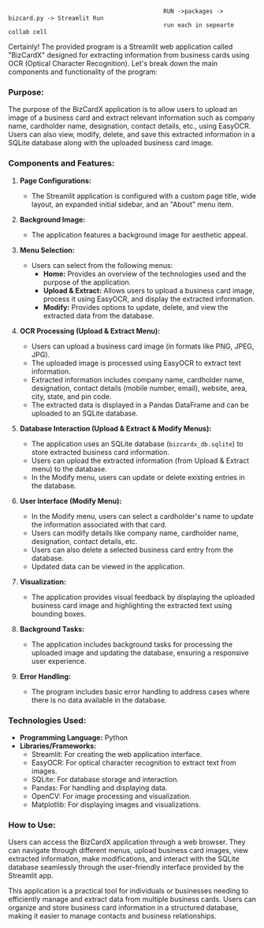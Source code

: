                                                 RUN ->packages -> bizcard.py -> Streamlit Run 
                                                run each in sepearte collab cell

Certainly! The provided program is a Streamlit web application called "BizCardX" designed for extracting information from business cards using OCR (Optical Character Recognition). Let's break down the main components and functionality of the program:

### Purpose:
The purpose of the BizCardX application is to allow users to upload an image of a business card and extract relevant information such as company name, cardholder name, designation, contact details, etc., using EasyOCR. Users can also view, modify, delete, and save this extracted information in a SQLite database along with the uploaded business card image.

### Components and Features:

1. **Page Configurations:**
   - The Streamlit application is configured with a custom page title, wide layout, an expanded initial sidebar, and an "About" menu item.

2. **Background Image:**
   - The application features a background image for aesthetic appeal.

3. **Menu Selection:**
   - Users can select from the following menus:
     - **Home:** Provides an overview of the technologies used and the purpose of the application.
     - **Upload & Extract:** Allows users to upload a business card image, process it using EasyOCR, and display the extracted information.
     - **Modify:** Provides options to update, delete, and view the extracted data from the database.

4. **OCR Processing (Upload & Extract Menu):**
   - Users can upload a business card image (in formats like PNG, JPEG, JPG).
   - The uploaded image is processed using EasyOCR to extract text information.
   - Extracted information includes company name, cardholder name, designation, contact details (mobile number, email), website, area, city, state, and pin code.
   - The extracted data is displayed in a Pandas DataFrame and can be uploaded to an SQLite database.

5. **Database Interaction (Upload & Extract & Modify Menus):**
   - The application uses an SQLite database (`bizcardx_db.sqlite`) to store extracted business card information.
   - Users can upload the extracted information (from Upload & Extract menu) to the database.
   - In the Modify menu, users can update or delete existing entries in the database.

6. **User Interface (Modify Menu):**
   - In the Modify menu, users can select a cardholder's name to update the information associated with that card.
   - Users can modify details like company name, cardholder name, designation, contact details, etc.
   - Users can also delete a selected business card entry from the database.
   - Updated data can be viewed in the application.

7. **Visualization:**
   - The application provides visual feedback by displaying the uploaded business card image and highlighting the extracted text using bounding boxes.

8. **Background Tasks:**
   - The application includes background tasks for processing the uploaded image and updating the database, ensuring a responsive user experience.

9. **Error Handling:**
   - The program includes basic error handling to address cases where there is no data available in the database.

### Technologies Used:
- **Programming Language:** Python
- **Libraries/Frameworks:**
  - Streamlit: For creating the web application interface.
  - EasyOCR: For optical character recognition to extract text from images.
  - SQLite: For database storage and interaction.
  - Pandas: For handling and displaying data.
  - OpenCV: For image processing and visualization.
  - Matplotlib: For displaying images and visualizations.

### How to Use:
Users can access the BizCardX application through a web browser. They can navigate through different menus, upload business card images, view extracted information, make modifications, and interact with the SQLite database seamlessly through the user-friendly interface provided by the Streamlit app.

This application is a practical tool for individuals or businesses needing to efficiently manage and extract data from multiple business cards. Users can organize and store business card information in a structured database, making it easier to manage contacts and business relationships.
